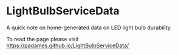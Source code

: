 # LightBulbServiceData

A quick note on home-generated data on LED light bulb durability.

To read the page please visit https://padames.github.io/LightBulbServiceData/
